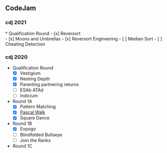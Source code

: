 <h2>CodeJam</h2>    

<h3>cdj 2021</h3>
* Qualification Round
  - [x] Reversort<br>
  - [x] Moons and Umbrellas
  - [x] Reversort Engineering
  - [ ] Median Sort
  - [ ] Cheating Detection

<h3>cdj 2020</h3>

* Qualification Round
  - [x] Vestigium<br>
  - [x] Nesting Depth<br>
  - [x] Parenting partnering returns<br>
  - [ ] ESAb ATAd<br>
  - [ ] Indicium<br>
* Round 1A     
  - [x] Pattern Matching<br>
  - [x] [Pascal Walk](https://m.blog.naver.com/PostView.nhn?blogId=dsyun96&logNo=221903054035&navType=tl)<br>
  - [x] Square Dance<br>
* Round 1B      
  - [x] Expogo<br>
  - [ ] Blindfolded Bullseye<br>
  - [ ] Join the Ranks<br>
* Round 1C

